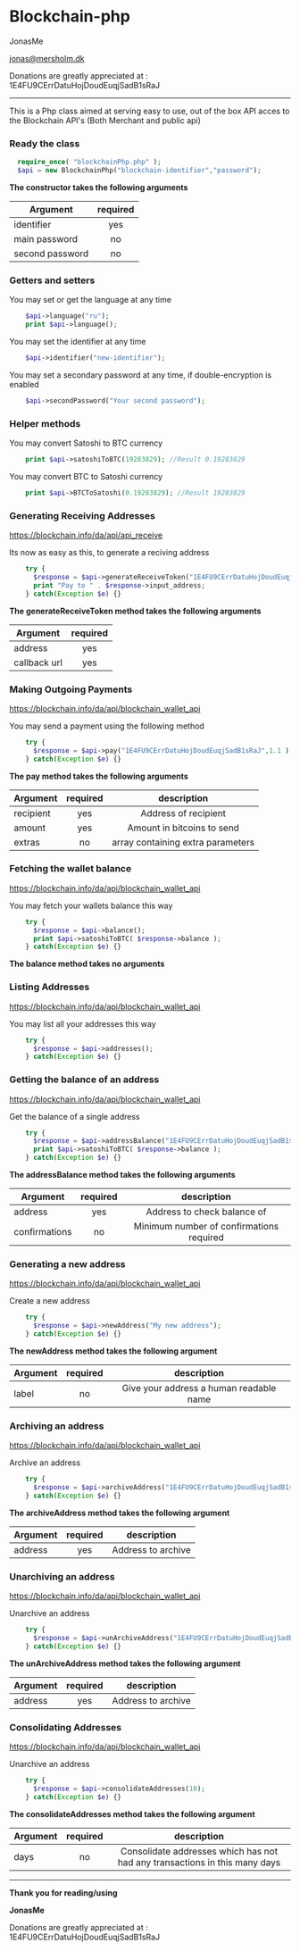 Blockchain-php
==============
JonasMe

jonas@mersholm.dk

Donations are greatly appreciated at : 1E4FU9CErrDatuHojDoudEuqjSadB1sRaJ


---------





This is a Php class aimed at serving easy to use, out of the box API acces to the Blockchain API's (Both Merchant and public api)





### Ready the class
```php
  require_once( "blockchainPhp.php" );
  $api = new BlockchainPhp("blockchain-identifier","password");
```
**The constructor takes the following arguments**

| Argument        | required         |
| ------------- |:-------------:|
| identifier      | yes | 
| main password      | no      |  
| second password | no      |     





### Getters and setters
You may set or get the language at any time
```php
    $api->language("ru");
    print $api->language();
```

You may set the identifier at any time
```php
    $api->identifier("new-identifier");
```

You may set a secondary password at any time, if double-encryption is enabled
```php
    $api->secondPassword("Your second password");
```





### Helper methods
You may convert Satoshi to BTC currency
```php
    print $api->satoshiToBTC(19283829); //Result 0.19283829
```

You may convert BTC to Satoshi currency
```php
    print $api->BTCToSatoshi(0.19283829); //Result 19283829
```





### Generating Receiving Addresses
https://blockchain.info/da/api/api_receive

Its now as easy as this, to generate a reciving address
```php
    try {
      $response = $api->generateReceiveToken("1E4FU9CErrDatuHojDoudEuqjSadB1sRaJ","http://callback.url");
      print "Pay to " . $response->input_address;
    } catch(Exception $e) {}
```
**The generateReceiveToken method takes the following arguments**

| Argument        | required         |
| ------------- |:-------------:|
| address      | yes | 
| callback url      | yes      |  





### Making Outgoing Payments
https://blockchain.info/da/api/blockchain_wallet_api

You may send a payment using the following method
```php
    try {
      $response = $api->pay("1E4FU9CErrDatuHojDoudEuqjSadB1sRaJ",1.1 );
    } catch(Exception $e) {}
```
**The pay method takes the following arguments**

| Argument        | required         | description         |
| ------------- |:-------------:|:-------------:|
| recipient      | yes | Address of recipient |
| amount      | yes      |  Amount in bitcoins to send |
| extras      | no      |  array containing extra parameters |





### Fetching the wallet balance
https://blockchain.info/da/api/blockchain_wallet_api

You may fetch your wallets balance this way
```php
    try {
      $response = $api->balance();
      print $api->satoshiToBTC( $response->balance );
    } catch(Exception $e) {}
```
**The balance method takes no arguments**





### Listing Addresses
https://blockchain.info/da/api/blockchain_wallet_api

You may list all your addresses this way
```php
    try {
      $response = $api->addresses();
    } catch(Exception $e) {}
```





### Getting the balance of an address
https://blockchain.info/da/api/blockchain_wallet_api

Get the balance of a single address
```php
    try {
      $response = $api->addressBalance("1E4FU9CErrDatuHojDoudEuqjSadB1sRaJ");
      print $api->satoshiToBTC( $response->balance );
    } catch(Exception $e) {}
```
**The addressBalance method takes the following arguments**

| Argument        | required         | description         |
| ------------- |:-------------:|:-------------:|
| address      | yes | Address to check balance of |
| confirmations      | no      |  Minimum number of confirmations required |





### Generating a new address
https://blockchain.info/da/api/blockchain_wallet_api

Create a new address
```php
    try {
      $response = $api->newAddress("My new address");
    } catch(Exception $e) {}
```
**The newAddress method takes the following argument**

| Argument        | required         | description         |
| ------------- |:-------------:|:-------------:|
| label      | no | Give your address a human readable name |





### Archiving an address
https://blockchain.info/da/api/blockchain_wallet_api

Archive an address
```php
    try {
      $response = $api->archiveAddress("1E4FU9CErrDatuHojDoudEuqjSadB1sRaJ");
    } catch(Exception $e) {}
```
**The archiveAddress method takes the following argument**

| Argument        | required         | description         |
| ------------- |:-------------:|:-------------:|
| address      | yes | Address to archive |





### Unarchiving an address
https://blockchain.info/da/api/blockchain_wallet_api

Unarchive an address
```php
    try {
      $response = $api->unArchiveAddress("1E4FU9CErrDatuHojDoudEuqjSadB1sRaJ");
    } catch(Exception $e) {}
```
**The unArchiveAddress method takes the following argument**

| Argument        | required         | description         |
| ------------- |:-------------:|:-------------:|
| address      | yes | Address to archive |





### Consolidating Addresses
https://blockchain.info/da/api/blockchain_wallet_api

Unarchive an address
```php
    try {
      $response = $api->consolidateAddresses(10);
    } catch(Exception $e) {}
```
**The consolidateAddresses method takes the following argument**

| Argument        | required         | description         |
| ------------- |:-------------:|:-------------:|
| days      | no | Consolidate addresses which has not had any transactions in this many days |





----





**Thank you for reading/using**

**JonasMe**





Donations are greatly appreciated at : 1E4FU9CErrDatuHojDoudEuqjSadB1sRaJ
